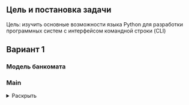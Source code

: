 ## Цель и постановка задачи
Цель: изучить основные возможности языка Python для разработки программных систем с интерфейсом командной строки (CLI)

## Вариант 1 
### Модель банкомата

### Main
<details>
<summary>Раскрыть</summary>
В main.py мы, используя библиотеку click, реализуем cli. 
Создаем группу команд cli.
 
### Cash machine
<details>
<summary>Раскрыть</summary>
В cash_machine.py мы, реализуем основную логику программы. Здесь мы производим все операции с базами данных 
 
Создаем такие команды как:
1)	авторизация <br>
![alt text](https://github.com/VampireZX/ppois/blob/main/imgs/ops/authorization.jpg)<br>
2)	пополнение баланса<br>
 ![alt text](https://github.com/VampireZX/ppois/blob/main/imgs/ops/deposit.jpg)<br>
3)	снятие денег<br>
 ![alt text](https://github.com/VampireZX/ppois/blob/main/imgs/ops/withdraw.jpg)<br>
4)	перевод на другую карту<br>
 ![alt text](https://github.com/VampireZX/ppois/blob/main/imgs/ops/transfer.jpg)<br>
5)	получение баланса<br>
 ![alt text](https://github.com/VampireZX/ppois/blob/main/imgs/ops/balance.jpg)<br>
6)	регистрация новой карты<br>
 ![alt text](https://github.com/VampireZX/ppois/blob/main/imgs/ops/create_acc.jpg)<br>
</details>